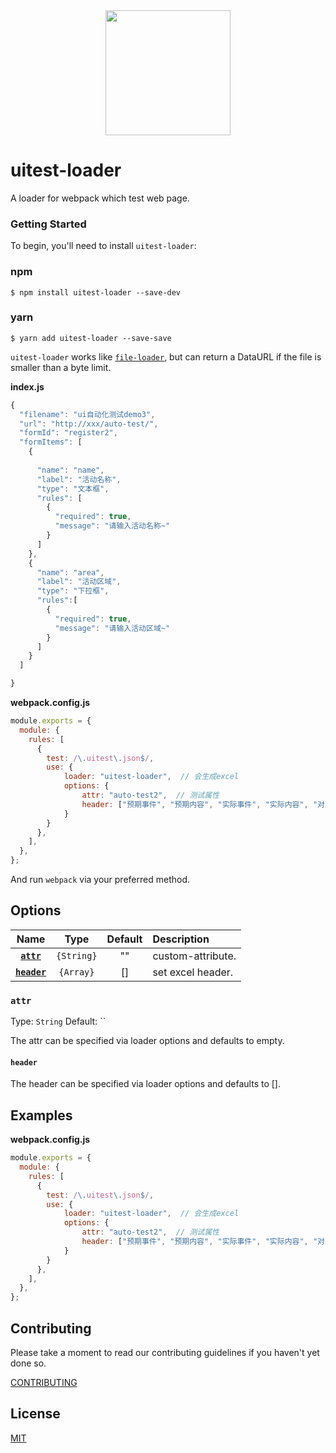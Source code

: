 <div align="center">
  <a href="https://github.com/webpack/webpack">
    <img width="200" height="200" src="https://webpack.js.org/assets/icon-square-big.svg">
  </a>
</div>

# uitest-loader

A loader for webpack which test web page.

### Getting Started

To begin, you'll need to install `uitest-loader`:

### npm
```console
$ npm install uitest-loader --save-dev
```

### yarn
```console
$ yarn add uitest-loader --save-save
```

`uitest-loader` works like
[`file-loader`](https://github.com/webpack-contrib/file-loader), but can return
a DataURL if the file is smaller than a byte limit.

**index.js**

```js
{
  "filename": "ui自动化测试demo3",
  "url": "http://xxx/auto-test/",
  "formId": "register2",
  "formItems": [
    {
    
      "name": "name",
      "label": "活动名称",
      "type": "文本框",
      "rules": [
        {
          "required": true,
          "message": "请输入活动名称~"
        }
      ]
    },
    {
      "name": "area",
      "label": "活动区域",
      "type": "下拉框",
      "rules":[
        {
          "required": true,
          "message": "请输入活动区域~"
        }
      ]
    }
  ]

}
```

**webpack.config.js**

```js
module.exports = {
  module: {
    rules: [
      {
        test: /\.uitest\.json$/,
        use: {
            loader: "uitest-loader",  // 会生成excel
            options: {
                attr: "auto-test2",  // 测试属性
                header: ["预期事件", "预期内容", "实际事件", "实际内容", "对比结果", "访问地址", "填充位置", "属性名称", "输入类型", "输入内容"]
            }
        }
      },
    ],
  },
};
```

And run `webpack` via your preferred method.

## Options

|             Name              |            Type             |                            Default                            | Description                                                                         |
| :---------------------------: | :-------------------------: | :-----------------------------------------------------------: | :---------------------------------------------------------------------------------- |
|     **[`attr`](#attr)**     | `{String}` |                            ""                             | custom-attribute.                                     |
|  **[`header`](#header)**  |     `{Array}`     | [] | set excel header.                                  |

### `attr`

Type: `String`
Default: ``

The attr can be specified via loader options and defaults to empty.

#### `header`

The header can be specified via loader options and defaults to [].

## Examples

**webpack.config.js**

```js
module.exports = {
  module: {
    rules: [
      {
        test: /\.uitest\.json$/,
        use: {
            loader: "uitest-loader",  // 会生成excel
            options: {
                attr: "auto-test2",  // 测试属性
                header: ["预期事件", "预期内容", "实际事件", "实际内容", "对比结果", "访问地址", "填充位置", "属性名称", "输入类型", "输入内容"]
            }
        }
      },
    ],
  },
};
```

## Contributing

Please take a moment to read our contributing guidelines if you haven't yet done so.

[CONTRIBUTING](./.github/CONTRIBUTING.md)

## License

[MIT](./LICENSE)

[npm-url]: https://npmjs.com/package/uitest-loader
[node-url]: https://nodejs.org

```

```

